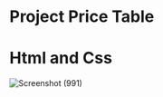 # Project Price Table

# Html and Css

![Screenshot (991)](https://github.com/JuanCruzGiorda/projects_html/assets/114437428/80bd5cf1-99fd-4380-8dcb-7047a5a56406)
